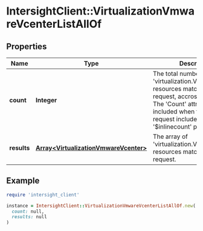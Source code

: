 # IntersightClient::VirtualizationVmwareVcenterListAllOf

## Properties

| Name | Type | Description | Notes |
| ---- | ---- | ----------- | ----- |
| **count** | **Integer** | The total number of &#39;virtualization.VmwareVcenter&#39; resources matching the request, accross all pages. The &#39;Count&#39; attribute is included when the HTTP GET request includes the &#39;$inlinecount&#39; parameter. | [optional] |
| **results** | [**Array&lt;VirtualizationVmwareVcenter&gt;**](VirtualizationVmwareVcenter.md) | The array of &#39;virtualization.VmwareVcenter&#39; resources matching the request. | [optional] |

## Example

```ruby
require 'intersight_client'

instance = IntersightClient::VirtualizationVmwareVcenterListAllOf.new(
  count: null,
  results: null
)
```

